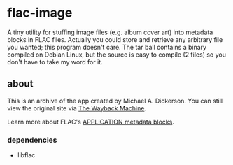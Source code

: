 # flac-image
A tiny utility for stuffing image files (e.g. album cover art) into metadata blocks in FLAC files. Actually you could store and retrieve any arbitrary file you wanted; this program doesn't care. The tar ball contains a binary compiled on Debian Linux, but the source is easy to compile (2 files) so you don't have to take my word for it.

## about
This is an archive of the app created by Michael A. Dickerson. You can still view the original site via [The Wayback Machine](https://web.archive.org/web/http://singingtree.com/software/).

Learn more about FLAC's [APPLICATION metadata blocks](https://xiph.org/flac/format.html#def_APPLICATION).

### dependencies
* libflac
